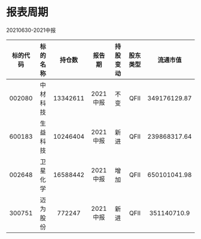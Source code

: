 # 报表周期 

20210630-2021中报

| 标的代码 | 标的名称 | 持仓数 | 报告期 | 持股变动 | 股东类型 | 流通市值 |
|:--:|:--:|:--:|:--:|:--:|:--:|:--:|
|002080|中材科技|13342611|2021中报|不变|QFII|349176129.87|
|600183|生益科技|10246404|2021中报|新进|QFII|239868317.64|
|002648|卫星化学|16588442|2021中报|增加|QFII|650101041.98|
|300751|迈为股份|772247|2021中报|新进|QFII|351140710.9|